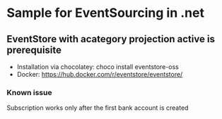 # Sample for EventSourcing in .net

## EventStore with acategory projection active is prerequisite
* Installation via chocolatey: choco install eventstore-oss
* Docker: https://hub.docker.com/r/eventstore/eventstore/

### Known issue
Subscription works only after the first bank account is created
